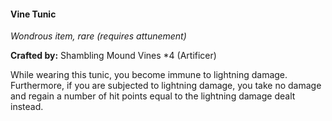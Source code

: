 #### Vine Tunic
_Wondrous item, rare (requires attunement)_

**Crafted by:** Shambling Mound Vines *4 (Artificer)

While wearing this tunic, you become immune to lightning damage. Furthermore, if you are subjected to lightning damage, you take no damage and regain a number of hit points equal to the lightning damage dealt instead.